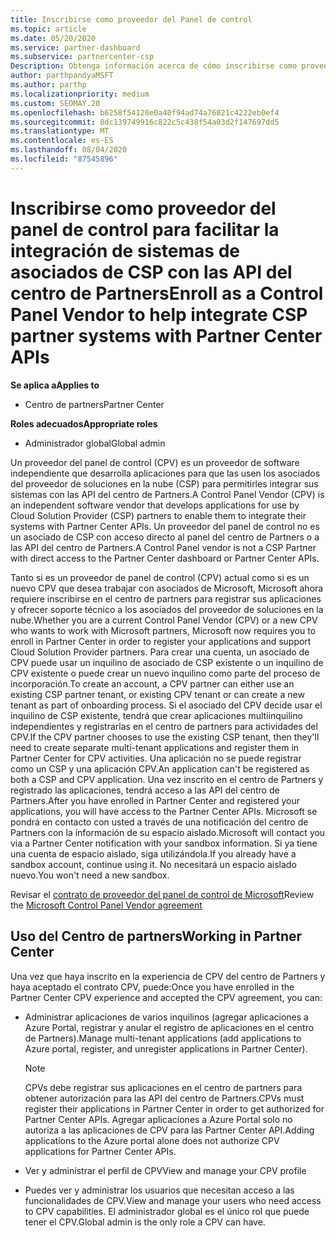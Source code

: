 ```yaml
---
title: Inscribirse como proveedor del Panel de control
ms.topic: article
ms.date: 05/20/2020
ms.service: partner-dashboard
ms.subservice: partnercenter-csp
Description: Obtenga información acerca de cómo inscribirse como proveedor del panel de control (CPV) en el centro de Partners.
author: parthpandyaMSFT
ms.author: parthp
ms.localizationpriority: medium
ms.custom: SEOMAY.20
ms.openlocfilehash: b6258f54120e0a40f94ad74a76821c4222eb0ef4
ms.sourcegitcommit: 8dc139749916c822c5c438f54a03d2f147697dd5
ms.translationtype: MT
ms.contentlocale: es-ES
ms.lasthandoff: 08/04/2020
ms.locfileid: "87545896"
---
```

# <a name="enroll-as-a-control-panel-vendor-to-help-integrate-csp-partner-systems-with-partner-center-apis"></a><span data-ttu-id="0a2f6-103">Inscribirse como proveedor del panel de control para facilitar la integración de sistemas de asociados de CSP con las API del centro de Partners</span><span class="sxs-lookup"><span data-stu-id="0a2f6-103">Enroll as a Control Panel Vendor to help integrate CSP partner systems with Partner Center APIs</span></span>

<span data-ttu-id="0a2f6-104">**Se aplica a**</span><span class="sxs-lookup"><span data-stu-id="0a2f6-104">**Applies to**</span></span>

- <span data-ttu-id="0a2f6-105">Centro de partners</span><span class="sxs-lookup"><span data-stu-id="0a2f6-105">Partner Center</span></span>

<span data-ttu-id="0a2f6-106">**Roles adecuados**</span><span class="sxs-lookup"><span data-stu-id="0a2f6-106">**Appropriate roles**</span></span>

- <span data-ttu-id="0a2f6-107">Administrador global</span><span class="sxs-lookup"><span data-stu-id="0a2f6-107">Global admin</span></span>

<span data-ttu-id="0a2f6-108">Un proveedor del panel de control (CPV) es un proveedor de software independiente que desarrolla aplicaciones para que las usen los asociados del proveedor de soluciones en la nube (CSP) para permitirles integrar sus sistemas con las API del centro de Partners.</span><span class="sxs-lookup"><span data-stu-id="0a2f6-108">A Control Panel Vendor (CPV) is an independent software vendor that develops applications for use by Cloud Solution Provider (CSP) partners to enable them to integrate their systems with Partner Center APIs.</span></span> <span data-ttu-id="0a2f6-109">Un proveedor del panel de control no es un asociado de CSP con acceso directo al panel del centro de Partners o a las API del centro de Partners.</span><span class="sxs-lookup"><span data-stu-id="0a2f6-109">A Control Panel vendor is not a CSP Partner with direct access to the Partner Center dashboard or Partner Center APIs.</span></span>

<span data-ttu-id="0a2f6-110">Tanto si es un proveedor de panel de control (CPV) actual como si es un nuevo CPV que desea trabajar con asociados de Microsoft, Microsoft ahora requiere inscribirse en el centro de partners para registrar sus aplicaciones y ofrecer soporte técnico a los asociados del proveedor de soluciones en la nube.</span><span class="sxs-lookup"><span data-stu-id="0a2f6-110">Whether you are a current Control Panel Vendor (CPV) or a new CPV who wants to work with Microsoft partners, Microsoft now requires you to enroll in Partner Center in order to register your applications and support Cloud Solution Provider partners.</span></span> <span data-ttu-id="0a2f6-111">Para crear una cuenta, un asociado de CPV puede usar un inquilino de asociado de CSP existente o un inquilino de CPV existente o puede crear un nuevo inquilino como parte del proceso de incorporación.</span><span class="sxs-lookup"><span data-stu-id="0a2f6-111">To create an account, a CPV partner can either use an existing CSP partner tenant, or existing CPV tenant or can create a new tenant as part of onboarding process.</span></span> <span data-ttu-id="0a2f6-112">Si el asociado del CPV decide usar el inquilino de CSP existente, tendrá que crear aplicaciones multiinquilino independientes y registrarlas en el centro de partners para actividades del CPV.</span><span class="sxs-lookup"><span data-stu-id="0a2f6-112">If the CPV partner chooses to use the existing CSP tenant, then they'll need to create separate multi-tenant applications and register them in Partner Center for CPV activities.</span></span> <span data-ttu-id="0a2f6-113">Una aplicación no se puede registrar como un CSP y una aplicación CPV.</span><span class="sxs-lookup"><span data-stu-id="0a2f6-113">An application can't be registered as both a CSP and CPV application.</span></span> <span data-ttu-id="0a2f6-114">Una vez inscrito en el centro de Partners y registrado las aplicaciones, tendrá acceso a las API del centro de Partners.</span><span class="sxs-lookup"><span data-stu-id="0a2f6-114">After you have enrolled in Partner Center and registered your applications, you will have access to the Partner Center APIs.</span></span>  <span data-ttu-id="0a2f6-115">Microsoft se pondrá en contacto con usted a través de una notificación del centro de Partners con la información de su espacio aislado.</span><span class="sxs-lookup"><span data-stu-id="0a2f6-115">Microsoft will contact you via a Partner Center notification with your sandbox information.</span></span> <span data-ttu-id="0a2f6-116">Si ya tiene una cuenta de espacio aislado, siga utilizándola.</span><span class="sxs-lookup"><span data-stu-id="0a2f6-116">If you already have a sandbox account, continue using it.</span></span> <span data-ttu-id="0a2f6-117">No necesitará un espacio aislado nuevo.</span><span class="sxs-lookup"><span data-stu-id="0a2f6-117">You won't need a new sandbox.</span></span>

<span data-ttu-id="0a2f6-118">Revisar el [contrato de proveedor del panel de control de Microsoft](https://go.microsoft.com/fwlink/?linkid=2055198)</span><span class="sxs-lookup"><span data-stu-id="0a2f6-118">Review the [Microsoft Control Panel Vendor agreement](https://go.microsoft.com/fwlink/?linkid=2055198)</span></span>


## <a name="working-in-partner-center"></a><span data-ttu-id="0a2f6-119">Uso del Centro de partners</span><span class="sxs-lookup"><span data-stu-id="0a2f6-119">Working in Partner Center</span></span>
<span data-ttu-id="0a2f6-120">Una vez que haya inscrito en la experiencia de CPV del centro de Partners y haya aceptado el contrato CPV, puede:</span><span class="sxs-lookup"><span data-stu-id="0a2f6-120">Once you have enrolled in the Partner Center CPV experience and accepted the CPV agreement, you can:</span></span>

- <span data-ttu-id="0a2f6-121">Administrar aplicaciones de varios inquilinos (agregar aplicaciones a Azure Portal, registrar y anular el registro de aplicaciones en el centro de Partners).</span><span class="sxs-lookup"><span data-stu-id="0a2f6-121">Manage multi-tenant applications (add applications to Azure portal, register, and unregister applications in Partner Center).</span></span>

    >[!Note] 
    ><span data-ttu-id="0a2f6-122">CPVs debe registrar sus aplicaciones en el centro de partners para obtener autorización para las API del centro de Partners.</span><span class="sxs-lookup"><span data-stu-id="0a2f6-122">CPVs must register their applications in Partner Center in order to get authorized for Partner Center APIs.</span></span> <span data-ttu-id="0a2f6-123">Agregar aplicaciones a Azure Portal solo no autoriza a las aplicaciones de CPV para las Partner Center API.</span><span class="sxs-lookup"><span data-stu-id="0a2f6-123">Adding applications to the Azure portal alone does not authorize CPV applications for Partner Center APIs.</span></span> 

- <span data-ttu-id="0a2f6-124">Ver y administrar el perfil de CPV</span><span class="sxs-lookup"><span data-stu-id="0a2f6-124">View and manage your CPV profile</span></span> 

- <span data-ttu-id="0a2f6-125">Puedes ver y administrar los usuarios que necesitan acceso a las funcionalidades de CPV.</span><span class="sxs-lookup"><span data-stu-id="0a2f6-125">View and manage your users who need access to CPV capabilities.</span></span> <span data-ttu-id="0a2f6-126">El administrador global es el único rol que puede tener el CPV.</span><span class="sxs-lookup"><span data-stu-id="0a2f6-126">Global admin is the only role a CPV can have.</span></span>


